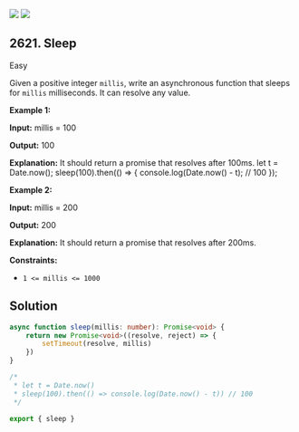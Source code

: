 [![](https://img.shields.io/github/stars/javadev/LeetCode-in-Kotlin?label=Stars&style=flat-square)](https://github.com/javadev/LeetCode-in-Kotlin)
[![](https://img.shields.io/github/forks/javadev/LeetCode-in-Kotlin?label=Fork%20me%20on%20GitHub%20&style=flat-square)](https://github.com/javadev/LeetCode-in-Kotlin/fork)

## 2621\. Sleep

Easy

Given a positive integer `millis`, write an asynchronous function that sleeps for `millis` milliseconds. It can resolve any value.

**Example 1:**

**Input:** millis = 100

**Output:** 100

**Explanation:** It should return a promise that resolves after 100ms. let t = Date.now(); sleep(100).then(() => { console.log(Date.now() - t); // 100 });

**Example 2:**

**Input:** millis = 200

**Output:** 200

**Explanation:** It should return a promise that resolves after 200ms.

**Constraints:**

*   `1 <= millis <= 1000`

## Solution

```typescript
async function sleep(millis: number): Promise<void> {
    return new Promise<void>((resolve, reject) => {
        setTimeout(resolve, millis)
    })
}

/*
 * let t = Date.now()
 * sleep(100).then(() => console.log(Date.now() - t)) // 100
 */

export { sleep }
```